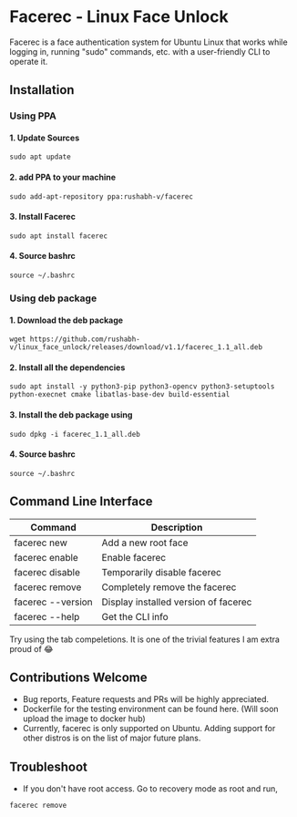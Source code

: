 
# Facerec - Linux Face Unlock
Facerec is a face authentication system for Ubuntu Linux that works while logging in, running "sudo" commands, etc. with a user-friendly CLI to operate it.


## Installation

### Using PPA

#### 1. Update Sources
```
sudo apt update
```
#### 2. add PPA to your machine
```
sudo add-apt-repository ppa:rushabh-v/facerec
```

#### 3. Install Facerec
```
sudo apt install facerec
```

#### 4. Source bashrc
```
source ~/.bashrc
```

### Using deb package

#### 1. Download the deb package
```
wget https://github.com/rushabh-v/linux_face_unlock/releases/download/v1.1/facerec_1.1_all.deb
```

#### 2. Install all the dependencies
```
sudo apt install -y python3-pip python3-opencv python3-setuptools python-execnet cmake libatlas-base-dev build-essential
```

#### 3. Install the deb package using
```
sudo dpkg -i facerec_1.1_all.deb
```

#### 4. Source bashrc
```
source ~/.bashrc
```


## Command Line Interface

| Command | Description |
|---------|-------------|
| facerec new | Add a new root face |
| facerec enable | Enable facerec |
| facerec disable | Temporarily disable facerec |
| facerec remove | Completely remove the facerec |
| facerec --version | Display installed version of facerec |
| facerec --help | Get the CLI info |

Try using the tab compeletions. It is one of the trivial features I am extra proud of :joy:


## Contributions Welcome
* Bug reports, Feature requests and PRs will be highly appreciated.
* Dockerfile for the testing environment can be found here. (Will soon upload the image to docker hub)
* Currently, facerec is only supported on Ubuntu. Adding support for other distros is on the list of major future plans.

## Troubleshoot

* If you don't have root access. Go to recovery mode as root and run,

```
facerec remove
```
